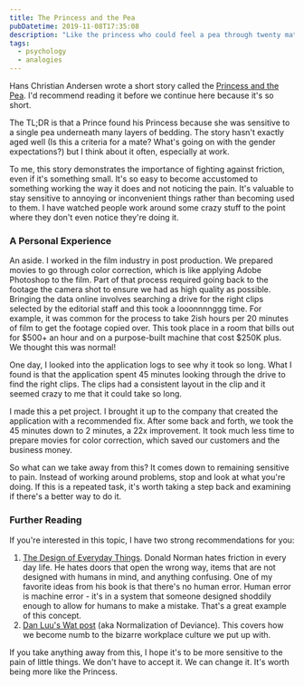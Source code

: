 ```yaml
---
title: The Princess and the Pea
pubDatetime: 2019-11-08T17:35:08
description: "Like the princess who could feel a pea through twenty mattresses, sometimes being sensitive to small problems is exactly what teams need to prevent bigger issues."
tags:
  - psychology
  - analogies
---
```


Hans Christian Andersen wrote a short story called the [Princess and the
Pea](https://andersen.sdu.dk/vaerk/hersholt/ThePrincessOnThePea_e.html). I'd
recommend reading it before we continue here because it's so short.

The TL;DR is that a Prince found his Princess because she was
sensitive to a single pea underneath many layers of bedding. The story hasn't
exactly aged well (Is this a criteria for a mate? What's going on with
the gender expectations?) but I think about it often, especially at work.

To me, this story demonstrates the importance of fighting against friction, even
if it's something small.
It's so easy to become accustomed to something working the way it does and not
noticing the pain. It's valuable to stay sensitive to annoying or
inconvenient things rather than becoming used to them.
I have watched people work around some crazy stuff to the point where they don't
even notice they're doing it.

### A Personal Experience

An aside. I worked in the film industry in post production.  We prepared movies
to go through color correction, which is like applying Adobe Photoshop to the
film. Part of that process required going back to the footage the camera
shot to ensure we had as high quality as possible.  Bringing the data
online involves searching a drive for the right clips selected by the editorial
staff and this took a looonnnnggg time. For example, it was common for the
process to take 2ish hours per 20 minutes of film to get the footage copied
over. This took place in a room that bills out for $500+ an hour and on
a purpose-built machine that cost $250K plus. We thought this was normal!

One day, I looked into the application logs to see why it took so long. What
I found is that the application spent 45 minutes looking through the drive
to find the right clips. The clips had a consistent layout in the clip and it
seemed crazy to me that it could take so long.

I made this a pet project. I brought it up to the company that created the
application with a recommended fix.
After some back and forth, we took the 45 minutes down to 2 minutes, a 22x
improvement. It took much less
time to prepare movies for color correction, which saved our customers and the
business money.

So what can we take away from this? It comes down to remaining sensitive
to pain. Instead of working around problems, stop and look at what you're doing.
If this is a repeated task, it's worth taking a step back and
examining if there's a better way to do it.


### Further Reading

If you're interested in this topic, I have two strong recommendations for you:

1. [The Design of Everyday
   Things](https://www.amazon.com/Design-Everyday-Things-Revised-Expanded/dp/0465050654/ref=dp_ob_title_bk).
   Donald Norman hates friction in every day life. He hates doors that open the
   wrong way, items that are not designed with humans in mind, and anything
   confusing. One of my favorite ideas from his book is that there's no human
   error. Human error is machine error - it's in a system that someone designed
   shoddily enough to allow for humans to make a mistake. That's a great
   example of this concept.
1. [Dan Luu's Wat post](https://danluu.com/wat/) (aka Normalization of
   Deviance). This covers how we become numb to the bizarre workplace culture
   we put up with.

If you take anything away from this, I hope it's to be more sensitive to the
pain of little things. We don't have to accept it. We can change it. It's worth
being more like the Princess.
